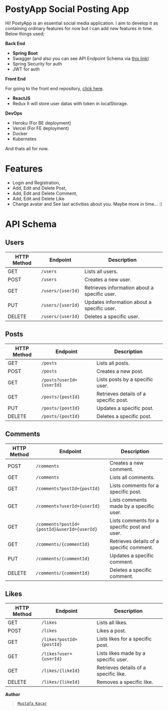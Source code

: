 

# PostyApp Social Posting App

Hi! PostyApp is an essential social media application. I aim to develop it as containing ordinary features for now but I can add new features in time. Below things used;

**Back End**

 - **Spring Boot**
 - Swagger (and also you can see API Endpoint Schema via [this link](https://postyapp-04194dc6a480.herokuapp.com/swagger-ui/index.html#))
 - Spring Security for auth
 - JWT for auth
 
**Front End**

For going to the  front end repository, [click here](https://github.com/mustafakacarr/PostyApp-Social-Posting-App-Front-End).
 - **ReactJS**
 - Redux
  It will store user datas with token in localStorage. 
 
**DevOps**
 - Heroku (For BE deployment)
 - Vercel (For FE deployment)
 - Docker
 - Kubernetes

 And thats all for now. 
 
# Features
- Login and Registration,
- Add, Edit and Delete Post,
- Add, Edit and Delete Comment,
- Add, Edit and Delete Like
- Change avatar and See last activities about you.
Maybe more in time... :)
  

# **API Schema**

## Users
| **HTTP Method** | **Endpoint** | **Description** |
|-----------------|--------------|-----------------|
| GET             | `/users`     | Lists all users. |
| POST            | `/users`     | Creates a new user. |
| GET             | `/users/{userId}` | Retrieves information about a specific user. |
| PUT             | `/users/{userId}` | Updates information about a specific user. |
| DELETE          | `/users/{userId}` | Deletes a specific user. |


## Posts
| **HTTP Method** | **Endpoint** | **Description** |
|-----------------|--------------|-----------------|
| GET             | `/posts`     | Lists all posts. |
| POST            | `/posts`     | Creates a new post. |
| GET             | `/posts?userId={userId}` | Lists posts by a specific user. |
| GET             | `/posts/{postId}` | Retrieves details of a specific post. |
| PUT             | `/posts/{postId}` | Updates a specific post. |
| DELETE          | `/posts/{postId}` | Deletes a specific post. |





## Comments
| **HTTP Method** | **Endpoint** | **Description** |
|-----------------|--------------|-----------------|
| POST            | `/comments`  | Creates a new comment. |
| GET             | `/comments`  | Lists all comments. |
| GET             | `/comments?postId={postId}` | Lists comments for a specific post. |
| GET             | `/comments?userId={userId}` | Lists comments made by a specific user. |
| GET             | `/comments?postId={postId}&userId={userId}` | Lists comments for a specific post and user. |
| GET             | `/comments/{commentId}` | Retrieves details of a specific comment. |
| PUT             | `/comments/{commentId}` | Updates a specific comment. |
| DELETE          | `/comments/{commentId}` | Deletes a specific comment. |

## Likes

| **HTTP Method** | **Endpoint** | **Description** |
|-----------------|--------------|-----------------|
| GET             | `/likes`     | Lists all likes. |
| POST            | `/likes`     | Likes a post. |
| GET             | `/likes?postId={postId}` | Lists likes for a specific post. |
| GET             | `/likes?user={userId}` | Lists likes made by a specific user. |
| GET             | `/likes/{likeId}` | Retrieves details of a specific like. |
| DELETE          | `/likes/{likeId}` | Removes a specific like. |


**Author**

> [`Mustafa Kaçar`](https://mustafakacar.com.tr)
